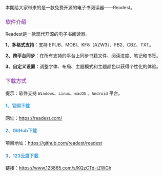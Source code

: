 本期给大家带来的是一款免费开源的电子书阅读器——Readest。

### <font color="#9b59b6">软件介绍</font>

Readest是一款现代开源的电子书阅读器。

**1、多格式支持**：支持 EPUB、MOBI、KF8（AZW3）、FB2、CBZ、TXT。

**2、跨平台同步**：在所有支持的平台上同步书籍文件、阅读进度、笔记和书签。

**3、自定义设置**：调整字体、布局、主题模式和主题颜色以获得个性化的体验。

### <font color="#9b59b6">下载方式</font>

提示：软件支持 `Windows`、`Linux`、`macOS` 、`Android` 平台。

#### <font color="#3498db">1、官网下载</font>

网址：https://readest.com/

#### <font color="#3498db">2、GitHub下载</font>

项目地址：https://github.com/readest/readest

#### <font color="#3498db">3、123云盘下载</font>

链接：https://www.123865.com/s/KQzCTd-tZWGh